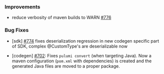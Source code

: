 ### Improvements

- reduce verbosity of maven builds to WARN
 [#776](https://github.com/pulumi/pulumi-java/pull/776)

### Bug Fixes

- [sdk] [#774](https://github.com/pulumi/pulumi-java/issues/774) 
  fixes deserialization regression in new codegen specific part of SDK, 
  complex @CustomType's are deserializable now

- [codegen] [#702](https://github.com/pulumi/pulumi-java/issues/702): 
  Fixes `pulumi convert` (when targeting Java). Now a maven 
  configuration (`pom.xml` with dependencies) is created and
  the generated Java files are moved to a proper package. 
